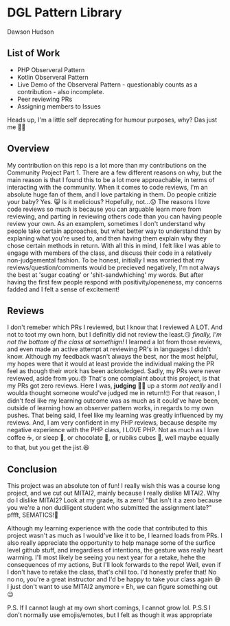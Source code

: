 # DGL Pattern Library
Dawson Hudson 

## List of Work
- PHP Observeral Pattern
- Kotlin Observeral Pattern
- Live Demo of the Observeral Pattern - questionably counts as a contribution - also incomplete.
- Peer reviewing PRs
- Assigning members to Issues

Heads up, I'm a little self deprecating for humour purposes, why? Das just me 🤷‍♀️

## Overview
My contribution on this repo is a lot more than my contributions on the Community Project Part 1. There are a few different reasons on why, but the main reason is that I found this to be a lot more approachable, in terms of interacting with the community. When it comes to code reviews, I'm an absolute huge fan of them, and I love partaking in them. Do people critizie your baby? Yes. 😸 Is it melicious? Hopefully, not...😟 The reasons I love code reviews so much is because you can arguable learn more from reviewing, and parting in reviewing others code than you can having people review your own. As an examplem, sometimes I don't understand why people take certain approaches, but what better way to understand than by explaning what you're used to, and then having them explain why they chose certain methods in return. With all this in mind, I felt like I was able to engage with members of the class, and discuss their code in a relatively non-judgemental fashion. To be honest, initially I was worried that my reviews/question/comments would be precieved negatively, I'm not always the best at 'sugar coating' or 'shit-sandwhiching' my words. But after having the first few people respond with positivity/openeness, my concerns fadded and I felt a sense of excitement!

## Reviews
I don't remeber which PRs I reviewed, but I know that I reviewed A LOT. And not to toot my own horn, but I definitly did not review the least.😏 _finally, I'm not the bottom of the class at somethign!_ I learned a lot from those reviews, and even made an active attempt at reviewing PR's in languages I didn't know. Although my feedback wasn't always the best, nor the most helpful, my hopes were that it would at least provide the individual making the PR feel as though their work has been acknoledged. Sadly, my PRs were never reviewed, aside from you.😢 That's one complaint about this project, is that my PRs got zero reviews. Here I was, **judging** 👩‍⚖️ up a storm _not really_ and I woulda thought someone would've judged me in return!🙄 For that reason, I didn't feel like my learning outcome was as much as it could've have been, outside of learning how an observer pattern works, in regards to my own pushes. That being said, I feel like my learning was greatly influenced by my reviews. And, I am very confident in my PHP reviews, because despite my negative experience with the PHP class, I LOVE PHP. Not as much as I love coffee ☕, or sleep 🛌, or chocolate 🍫, or rubiks cubes 🧊, well maybe equally to that, but you get the jist.😆

## Conclusion
This project was an absolute ton of fun! I really wish this was a course long project, and we cut out MITAI2, mainly because I really dislike MITAI2. Why do I dislike MITAI2? Look at my grade, its a zero! "But isn't it a zero because you we're a non dudiligent student who submitted the assignment late?" pffft, SEMATICS!🥸

Although my learning experience with the code that contributed to this project wasn't as much as I would've like it to be, I learned loads from PRs. I also really appreciate the opportunity to help manage some of the surfice level github stuff, and irregardless of intentions, the gesture was really heart warming. I'll most likely be seeing you next year for a retake, hehe the consequences of my actions, But I'll look forwards to the repo! Well, even if I don't have to retake the class, that's chill too. I'd honestly prefer that! No no no, you're a great instructor and I'd be happy to take your class again 😅 I just don't want to use MITAI2 anymore 💀 Eh, we can figure something out 😉

P.S. If I cannot laugh at my own short comings, I cannot grow lol.
P.S.S I don't normally use emojis/emotes, but I felt as though it was appropriate
